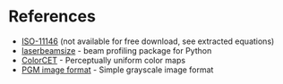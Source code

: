 # References

- [ISO-11146](./iso.md) (not available for free download, see extracted equations)
- [laserbeamsize](https://laserbeamsize.readthedocs.io) - beam profiling package for Python
- [ColorCET](https://colorcet.com/index.html) - Perceptually uniform color maps
- [PGM image format](https://netpbm.sourceforge.net/doc/pgm.html) - Simple grayscale image format